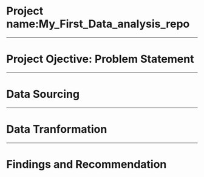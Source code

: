 # Project name:My_First_Data_analysis_repo



-------
# Project Ojective: Problem Statement




-------
# Data Sourcing



--------
# Data Tranformation



-------
# Findings and Recommendation
